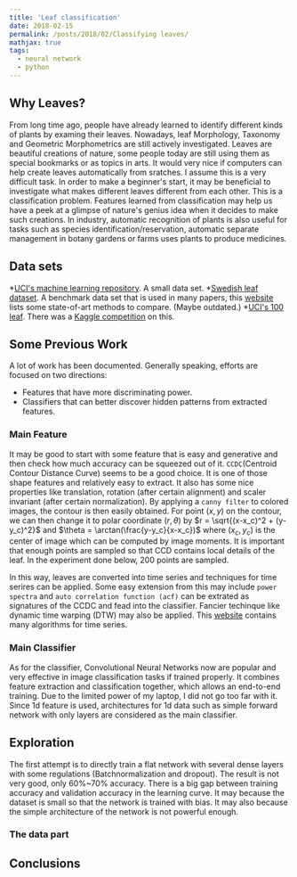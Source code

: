 ```yaml
---
title: 'Leaf classification'
date: 2018-02-15
permalink: /posts/2018/02/Classifying leaves/
mathjax: true
tags:
  - neural network
  - python
---
```


## Why Leaves?
From long time ago, people have already learned to identify different kinds of plants by examing their leaves. Nowadays, 
leaf Morphology, Taxonomy and Geometric Morphometrics are still actively investigated. Leaves are beautiful creations of nature,
some people today are still using them as special bookmarks or as topics in arts. It would very nice if computers can help create 
leaves automatically from sratches. I assume this is a very difficult task. In order to make a beginner's start, it may be beneficial to
investigate what makes different leaves different from each other. This is a classification problem. Features learned from classification
may help us have a peek at a glimpse of nature's genius idea when it decides to make such creations. 
In industry, automatic recognition of plants is also useful for tasks such as species identification/reservation, automatic separate management in
botany gardens or farms uses plants to produce medicines.

## Data sets
 *[UCI's machine learning repository](https://archive.ics.uci.edu/ml/datasets/leaf). A small data set. 
 *[Swedish leaf dataset](http://www.cvl.isy.liu.se/en/research/datasets/swedish-leaf/). A benchmark data set that is used in many papers, 
 this [website](https://qixianbiao.github.io/Leaf.html) lists some state-of-art methods to compare. (Maybe outdated.)
 *[UCI's 100 leaf](https://archive.ics.uci.edu/ml/datasets/One-hundred+plant+species+leaves+data+set). 
 There was a [Kaggle competition](https://www.kaggle.com/c/leaf-classification) on this.
 

## Some Previous Work
A lot of work has been documented. Generally speaking, efforts are focused on two directions:
* Features that have more discriminating power.
* Classifiers that can better discover hidden patterns from extracted features.

### Main Feature
It may be good to start with some feature that is easy and generative and then check how much accuracy can be squeezed out of it. 
`CCDC`(Centroid Contour Distance Curve) seems to be a good choice. It is one of those shape features and relatively easy to extract. It also has some
nice properties like translation, rotation (after certain alignment) and scaler invariant (after certain normalization).
By applying a `canny filter` to colored images, the contour is then easily obtained. For point $(x, y)$ on the contour, we can then
change it to polar coordinate $(r, \theta)$ by $r = \sqrt{(x-x_c)^2 + (y-y_c)^2}$ and $\theta = \arctan(\frac{y-y_c}{x-x_c})$ where $(x_c, y_c)$
is the center of image which can be computed by image moments. It is important that enough points are sampled so that CCD contains local details of the leaf. In the experiment done below, 200 points 
are sampled.

In this way, leaves are converted into time series and techniques for time serires can be applied. Some easy extension from this may include
`power spectra` and `auto correlation function (acf)` can be extrated as signatures of the CCDC and fead into the classifier. Fancier techinque
like dynamic time warping (DTW) may also be applied. This [website](http://timeseriesclassification.com/) contains many algorithms for time series.

### Main Classifier
As for the classifier, Convolutional Neural Networks now are popular and very effective in image classification tasks if trained properly. It combines feature extraction
and classification together, which allows an end-to-end training.  Due to the limited power of my laptop, I did not go too far with it.
Since 1d feature is used, architectures for 1d data such as simple forward network with only layers are considered as the main classifier.

## Exploration
The first attempt is to directly train a flat network with several dense layers with some regulations (Batchnormalization and dropout). The result
is not very good, only 60%~70% accuracy. There is a big gap between training accuracy and validation accuracy in the learning curve. 
It may because the dataset is small so that the network is trained with bias. It may also because the simple architecture of the network
is not powerful enough.

### The data part



## Conclusions

















